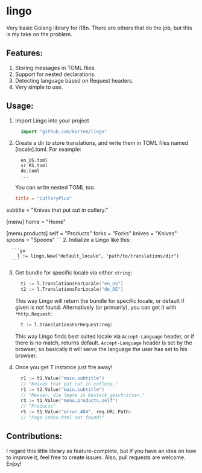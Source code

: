 lingo
=====

Very basic Golang library for i18n. There are others that do the job, but this is my take on the problem.

Features:
---------
1. Storing messages in TOML files.
2. Support for nested declarations.
2. Detecting language based on Request headers.
3. Very simple to use.

Usage:
------
  1. Import Lingo into your project

      ```go
        import "github.com/kortem/lingo"
      ```
  1. Create a dir to store translations, and write them in TOML files named [locale].toml. For example:

      ```    
        en_US.toml
        sr_RS.toml
        de.toml
        ...
      ```
      You can write nested TOML too.
      ```toml
      title = "CutleryPlus"
subtitle = "Knives that put cut in cutlery."

[menu]
home = "Home"

  [menu.products]
  self = "Products"
  forks = "Forks"
  knives = "Knives"
  spoons = "Spoons"
      ```
  2. Initialize a Lingo like this:

      ```go
        l := lingo.New("default_locale", "path/to/translations/dir")
      ```

  3. Get bundle for specific locale via either `string`:

      ```go
        t1 := l.TranslationsForLocale("en_US")
        t2 := l.TranslationsForLocale("de_DE")
      ```
      This way Lingo will return the bundle for specific locale, or default if given is not found.
      Alternatively (or primarily), you can get it with `*http.Request`:

      ```go
        t := l.TranslationsForRequest(req)
      ```
      This way Lingo finds best suited locale via `Accept-Language` header, or if there is no match, returns default.
      `Accept-Language` header is set by the browser, so basically it will serve the language the user has set to his browser.
  4. Once you get T instance just fire away!

      ```go
        r1 := t1.Value("main.subtitle")
        // "Knives that put cut in cutlery."
        r1 := t2.Value("main.subtitle")
        // "Messer, die legte in Besteck geschnitten."
        r3 := t1.Value("menu.products.self")
        // "Products"
        r5 := t1.Value("error.404", req.URL.Path)
        // "Page index.html not found!"
      ```

Contributions:
-----
I regard this little library as feature-complete, but if you have an idea on how to improve it, feel free to create issues. Also, pull requests are welcome. Enjoy!
